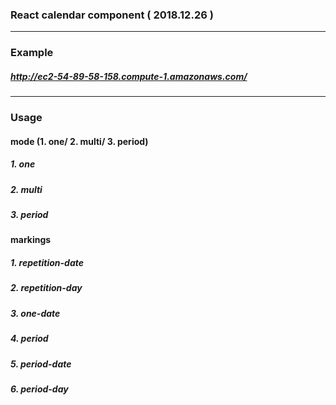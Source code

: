 ### React calendar component ( 2018.12.26 )
<hr>

### Example 

#####  <http://ec2-54-89-58-158.compute-1.amazonaws.com/> 

<hr>

### Usage

#### mode (1. one/ 2. multi/ 3. period)
##### 1. one
##### 2. multi
##### 3. period

#### markings
##### 1. repetition-date
##### 2. repetition-day
##### 3. one-date
##### 4. period
##### 5. period-date
##### 6. period-day
